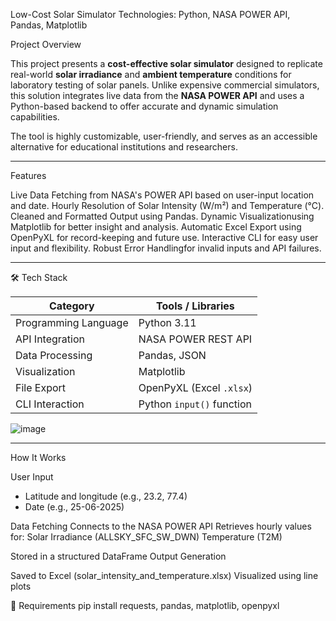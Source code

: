 Low-Cost Solar Simulator
Technologies: Python, NASA POWER API, Pandas, Matplotlib

Project Overview

This project presents a **cost-effective solar simulator** designed to replicate real-world **solar irradiance** and **ambient temperature** 
conditions for laboratory testing of solar panels. Unlike expensive commercial simulators, this solution integrates live data from the **NASA POWER API** 
and uses a Python-based backend to offer accurate and dynamic simulation capabilities.

The tool is highly customizable, user-friendly, and serves as an accessible alternative for educational institutions and researchers.

---
Features

Live Data Fetching from NASA's POWER API based on user-input location and date.
Hourly Resolution of Solar Intensity (W/m²) and Temperature (°C).
Cleaned and Formatted Output using Pandas.
Dynamic Visualizationusing Matplotlib for better insight and analysis.
Automatic Excel Export using OpenPyXL for record-keeping and future use.
Interactive CLI for easy user input and flexibility.
Robust Error Handlingfor invalid inputs and API failures.

---

🛠️ Tech Stack

| Category            | Tools / Libraries                |
|---------------------|----------------------------------|
| Programming Language| Python 3.11                      |
| API Integration     | NASA POWER REST API              |
| Data Processing     | Pandas, JSON                     |
| Visualization       | Matplotlib                       |
| File Export         | OpenPyXL (Excel `.xlsx`)         |
| CLI Interaction     | Python `input()` function        |

![image](https://github.com/user-attachments/assets/cd70a708-ada5-4612-a1e1-bcd57c0e6de8)

---

How It Works

  User Input
   - Latitude and longitude (e.g., 23.2, 77.4)
   - Date (e.g., 25-06-2025)
  
  Data Fetching
  Connects to the NASA POWER API
  Retrieves hourly values for:
    Solar Irradiance (ALLSKY_SFC_SW_DWN)
    Temperature (T2M)
  
  Stored in a structured DataFrame
  Output Generation
  
  Saved to Excel (solar_intensity_and_temperature.xlsx)
  Visualized using line plots

📑 Requirements
    pip install requests, pandas, matplotlib, openpyxl
